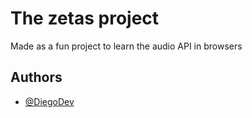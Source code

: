 
# The zetas project

Made as a fun project to learn the audio API in browsers


## Authors

- [@DiegoDev](https://github.com/diego-ans)


